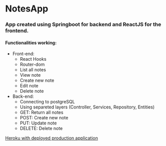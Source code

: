 # **NotesApp**

### App created using Springboot for backend and ReactJS for the frontend.
#### Functionalities working:
* Front-end:
  * React Hooks
  * Router-dom
  * List all notes
  * View note
  * Create new note
  * Edit note
  * Delete note
* Back-end:
  * Connecting to postgreSQL
  * Using separeted layers (Controller, Services, Repository, Entities)
  * GET: Return all notes
  * POST: Create new note
  * PUT: Update note
  * DELETE: Delete note
 

[Heroku with deployed production application](https://reactnotesfrontend-jmoraes.herokuapp.com/)
